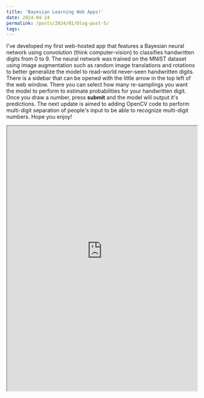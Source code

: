 ```yaml
---
title: 'Bayesian Learning Web Apps!'
date: 2024-04-24
permalink: /posts/2024/01/blog-post-5/
tags:
---
```



I've developed my first web-hosted app that features a Bayesian neural network using convolution (think computer-vision) to classifies handwritten digits from 0 to 9. The neural network was trained on the MNIST dataset using image augmentation such as random image translations and rotations to better generalize the model to read-world never-seen handwritten digits. There is a sidebar that can be opened with the little arrow in the top left of the web window. There you can select how many re-samplings you want the model to perform to estimate probabilities for your handwritten digit. Once you draw a number, press **submit** and the model will output it's predictions. The next update is aimed to adding OpenCV code to perform multi-digit separation of people's input to be able to recognize multi-digit numbers. Hope you enjoy!

<iframe src="https://bnn-digits-recognizer-app-vakupjzag8kujfgurob7eg.streamlit.app/?embedded=true" style="height:700px; width:100%;"></iframe>
